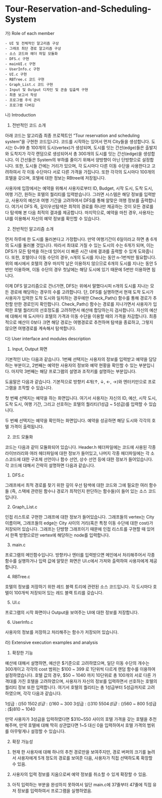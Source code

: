# Tour-Reservation-and-Scheduling-System

가) Role of each member

	- UI 및 전체적인 알고리즘 구상
	- 그래프 최단 경로 알고리즘 구상
	- 소스 코드와 헤더 파일 모듈화
	- DFS.c 구현
	- mainUI.c 구현
	- UserInfo.c 구현
	- UI.c 구현
	- RBTree.c 코드 구현
	- Graph_List.c 코드 구현
	- Input 및 Output 디자인 및 콘솔 입출력 구현
	- 최종 보고서 작성
	- 프로그램 주석 관리
	- 프로그램 디버깅

나) Introduction

 1) 전반적인 코드 소개

 아래 코드는 알고리즘 최종 프로젝트인 “Tour reservation and scheduling system”을 구현한 코드입니다. 코드를 시작하는 있어서 먼저 City들을 생성합니다. 도시는 0~99 총 100개의 도시(vertex)가 생성되며, 도시를 잇는 간선(edge)들은 출발지와 도착지가 각각 랜덤으로 생성되어서 총 300개의 도시를 잇는 간선(edge)을 생성합니다. 이 간선들은 System의 부하를 줄이기 위해서 양방향이 아닌 단방향으로 설정합니다. 또한, 도시들 간에는 거리가 있으며, 각 도시마다 다른 이동 수단을 사용한다고 고려하여서 각 이동 수단마다 서로 다른 가격을 가집니다. 또한 각각의 도시마다 100개의 호텔을 갖으며, 호텔에 대한 정보는 RBtree에 저장됩니다.
 
 사용자에 입장에서는 예약을 위해서  사용자로부터 ID, Budget, 시작 도시, 도착 도시, 여행 기간, 원하는 호텔의 퀄리티를 입력받습니다. 그러면 시스템은 해당 정보를 입력받고, 사용자의 예산과 여행 기간을 고려하여서 DFS를 통해 알맞은 여행 정보를 출력합니다. 여기서 DFS 즉, 깊이우선탐색은 최적의 경로를 하나만 제공하는 것이 모든 경로를 다 탐색해 본 다음 최적의 결과를 제공합니다. 마지막으로, 예약을 마친 경우, 사용자는 UI를 이용해서 자신의 예약 정보를 확인할 수 있습니다.


 2) 전반적인 알고리즘 소개

 먼저 하루에 한 도시를 둘러본다고 가정합니다. 만약 여행기간이 6일이라고 하면 총 6개의 도시를 둘러볼 것입니다. 따라서 최대로 거칠 수 있는 도시의 수는 6개가 되며, 이는 DFS가 모든 탐색을 하는데 있어서 더 빠른 시간 내에 결과를 출력할 수 있게 도와줍니다. 또한, 호텔이나 이동 수단의 경우, n개의 도시를 지나는 동안 n-1번씩만 필요합니다. 위의 예시에서 호텔의 경우 마지막 날은 이용하지 않으므로 6개의 도시를 지나는 동안 5번만 이용하며, 이동 수단의 경우 첫날에는 해당 도시에 있기 때문에 5번만 이용하면 됩니다.
 
 이제 DFS 알고리즘으로 건너가면, DFS는 위에서 말했다시피 n개의 도시를 지나는 모든 경로에 해당하는 경우의 수를 고려합니다. 단, DFS를 실행하면서 현재 도착 도시가 사용자가 입력한 도착 도시와 일치하는 경우에만 Check_Path() 함수를 통해 경로가 추천할 만한 경로인지 확인합니다. Check_Path() 함수는 경로를 지나가면서 사용자가 입력한 호텔 퀄리티의 선호정도를 고려하면서 예산에 합당하는지 검사합니다. 자신의 예산에 대해서 매 도시마다 호텔의 가격과 이동 수단을 이용할 때의 가격을 차감합니다. 최종적으로 예산이 0보다 크면 해당 경로는 여행경로로 추천하며 탐색을 종료하고, 그렇지 않으면 여행경로를 계속해서 탐색합니다.



다) User interface and modules description

 1) Input, Output 화면

  기본적인 UI는 다음과 같습니다. 1번째 선택지는 사용자의 정보를 입력받고 예약을 담당하는 부분이고, 2번째는 예약한 사용자의 정보와 예약 현황을 확인할 수 있는 부분입니다. 마지막 3번째는 해당 프로그램의 설명과 조작키를 설명하는 부분입니다.

  도움말은 다음과 같습니다. 기본적으로 방향키 4개(↑, ↓, ←, →)와 엔터키만으로 프로그램을 조작할 수 있습니다.

  첫 번째 선택지는 예약을 하는 화면입니다. 여기서 사용자는 자신의 ID, 예산, 시작 도시, 도착 도시, 여행 기간, 그리고 선호하는 호텔의 퀄리티(1성급 ~ 5성급)를 입력할 수 있습니다. 

  두 번째 선택지는 예약을 확인하는 화면입니다. 예약을 성공하면 해당 도시와 각각의 호텔 가격이 출력됩니다. 

 2) 코드 모듈화

  코드는 다음과 같이 모듈화되어 있습니다. Header.h 헤더파일에는 코드에 사용된 각종 라이브러리와 여러 헤더파일에 대한 정보가 들어있고, 나머지 각종 헤더파일에는 각 소스코드에 대한 구조체 선언이나 함수 선언, 상수 선언 등에 대한 정보가 들어있습니다.
  각 코드에 대해서 간략히 설명하면 다음과 같습니다.

 1. DFS.c
 
그래프에서 최적 경로를 찾기 위한 깊이 우선 탐색에 대한 코드와 그에 필요한 여러 함수들 (즉, 스택에 관련된 함수나 경로가 최적인지 판단하는 함수들)이 들어 있는 소스 코드입니다.

 2. Graph_List.c

인접 리스트로 구현한 그래프에 대한 정보가 들어있습니다. 그래프들의 vertex는 City 이름이며, 그래프들의 edge는 City 사이의 거리(혹은 특정 이동 수단에 대한 cost)가 저장되어 있습니다. 그래프는 단뱡향 그래프이기 때문에 인접 리스트를 구현할 때 있어서 한쪽 방향으로만 vertex에 해당하는 node를 입력합니다.

 3. main.c

프로그램의 메인함수입니다. 방향키나 엔터를 입력받으면 메인에서 처리해주어서 각종 함수를 실행하거나 입력 값에 알맞은 화면은 UI.c에서 가져와 출력하여 사용자에게 제공합니다.

 4. RBTree.c

호텔의 정보를 저장하기 위한 레드 블랙 트리에 관련된 소스 코드입니다. 각 도시마다 호텔이 100개씩 저장되어 있는 레드 블랙 트리를 갖습니다.

 5. UI.c

프로그램의 시작 화면이나 Output을 보여주는 UI에 대한 정보를 저장합니다. 

 6. UserInfo.c

사용자의 정보를 저장하고 처리해주는 함수가 저장되어 있습니다.


라) Extensive execution examples and analysis
 
 1) 확장한 기능

 예산에 대해서 설명하면, 예산은 $기준으로 고려하였으며, 일단 이동 수단의 개수는 300개이고 각각의 cost 범위는 $100 ~ 399 로 1단위씩 다르게 랜덤 함수를 이용하여 설정하였습니다.
 호텔 값의 경우, $50 ~ 1040 까지 10단위로 총 100개의 서로 다른 가격대를 가진 호텔을 고려하였으며, 사용자가 자신의 정보를 입력하면서 선호하는 호텔의 퀄리티 정보 또한 입력합니다. 여기서 호텔의 퀄리티는 총 1성급부터 5성급까지로 고려하였으며, 각각 다음과 같습니다.

1성급 : ($)50 ~ 150
2성급 : ($)160 ~ 300
3성급 : ($)310 ~ 550
4성급 : ($)560 ~ 800
5성급 : ($)810 ~ 1040

만약 사용자가 3성급을 입력하였다면 $310~550 사이의 호텔 가격을 갖는 호텔을 추천해주며, 만약 호텔에 대해 딱히 상관없다면 1~5 대신 0을 입력하여서 호텔 가격의 범위를 아무렇게나 설정할 수 있습니다.

 2) 확장 가능성

 1. 현재 한 사용자에 대해 하나의 추천 경로만을 보여주지만, 경로 버퍼의 크기를 늘려서 사용자에게 5개 정도의 경로를 보여준 다음, 사용자가 직접 선택하도록 확장할 수 있음.

 2. 사용자의 입력 정보를 지움으로써 예약 정보를 취소할 수 있게 확장할 수 있음.

 3. 아직 입력하는 부분을 완성하지 못하여서 일단 main.c에 37줄부터 47줄에 직접 유저 정보를 입력하여서 프로그램을 실행하였음. 
